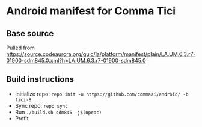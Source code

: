 # Android manifest for Comma Tici 
## Base source
Pulled from https://source.codeaurora.org/quic/la/platform/manifest/plain/LA.UM.6.3.r7-01900-sdm845.0.xml?h=LA.UM.6.3.r7-01900-sdm845.0

## Build instructions
* Initialize repo: `repo init -u https://github.com/commaai/android/ -b tici-8`
* Sync repo: `repo sync`
* Run `./build.sh sdm845 -j$(nproc)`
* Profit
